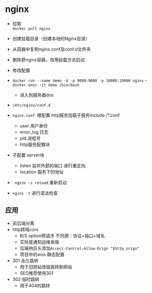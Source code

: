# nginx
- 拉取  
`docker pull nginx  `
- 创建挂载目录（创建本地的Nginx目录）  
- 从容器中复制nginx.conf及conf.d文件夹  
- 删除原nginx容器，改用挂载方式启动
- 修改配置

- `docker run --name demo -d -p 9000:9000 -p 10000:10000 nginx`
-` docker exec -it demo /bin/bash`
  - 进入到服务器dos
- `/etc/nginx/conf.d`
- `nginx.conf `根配置  http服务加载子服务include /*.conf
  - user 用户身份
  - error_log 日志
  - pid 进程号
  - http服务配置块
- 子配置 server块
  - listen 监听外部的端口 进行重定向
  - location 服务下的地址
- ` nginx -s reload` 重新启动 
- `nginx -t` 进行语法检查





## 应用

- 前后端分离
- http跨域cors
  - B/S option预请求 不同源：协议+端口+域名 
  - 实际是通知运维来做
  - 后端响应头添加`Accecc-Control-Allow-Orign "$http_orign"`
  - 项目中的wos 静态配置
- 301 永久跳转
  - 用于旧网站改版跳转新网站
  - SEO推荐使用301
- 302 临时跳转
  - 用于404的跳转
